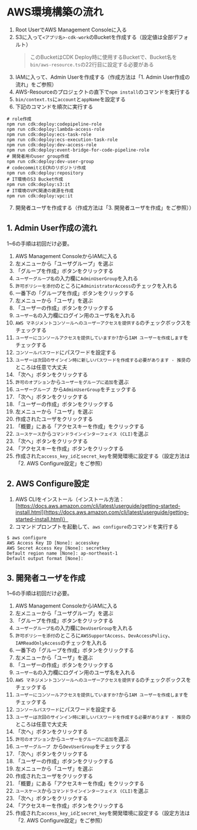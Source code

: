 # AWS環境構築の流れ

1. Root UserでAWS Management Consoleに入る
2. S3に入って`<アプリ名>-cdk-work`のBucketを作成する（設定値は全部デフォルト）
   > このBucketはCDK Deploy時に使用するBucketで、Bucket名を`bin/aws-resource.ts`の22行目に設定する必要がある
3. IAMに入って、Admin Userを作成する（作成方法は「1. Admin User作成の流れ」をご参照）
4. AWS-Resourceのプロジェクトの直下で`npm install`のコマンドを実行する
5. `bin/context.ts`に`account`と`appName`を設定する
6. 下記のコマンドを順次に実行する

```shell
# role作成
npm run cdk:deploy:codepipeline-role
npm run cdk:deploy:lambda-access-role
npm run cdk:deploy:ecs-task-role
npm run cdk:deploy:ecs-execution-task-role
npm run cdk:deploy:dev-access-role
npm run cdk:deploy:event-bridge-for-code-pipeline-role
# 開発者用のuser group作成
npm run cdk:deploy:dev-user-group
# codecommitとECRのリポジトリ作成
npm run cdk:deploy:repository
# IT環境のS3 Bucket作成
npm run cdk:deploy:s3:it
# IT環境のVPC関連の資源を作成
npm run cdk:deploy:vpc:it
```

7. 開発者ユーザを作成する（作成方法は「3. 開発者ユーザを作成」をご参照））

## 1. Admin User作成の流れ

1~6の手順は初回だけ必要。

1. AWS Management ConsoleからIAMに入る
2. 左メニューから「ユーザグループ」を選ぶ
3. 「グループを作成」ボタンをクリックする
4. `ユーザーグループ名`の入力欄に`AdminUserGroup`を入れる
5. `許可ポリシーを添付`のところに`AdministratorAccess`のチェックを入れる
6. 一番下の「グループを作成」ボタンをクリックする
7. 左メニューから「ユーザ」を選ぶ
8. 「ユーザーの作成」ボタンをクリックする
9. `ユーザー名`の入力欄にログイン用のユーザ名を入れる
10. `AWS マネジメントコンソールへのユーザーアクセスを提供する`のチェックボックスをチェックする
11. `ユーザーにコンソールアクセスを提供していますか?`から`IAM ユーザーを作成します`をチェックする
12. `コンソールパスワード`にパスワードを設定する
13. `ユーザーは次回のサインイン時に新しいパスワードを作成する必要があります - 推奨`のところは任意で大丈夫
14. 「次へ」ボタンをクリックする
15. `許可のオプション`から`ユーザーをグループに追加`を選ぶ
16. `ユーザーグループ `から`AdminUserGroup`をチェックする
17. 「次へ」ボタンをクリックする
18. 「ユーザーの作成」ボタンをクリックする
19. 左メニューから「ユーザ」を選ぶ
20. 作成されたユーザをクリックする
21. 「概要」にある「アクセスキーを作成」をクリックする
22. `ユースケース`から`コマンドラインインターフェイス (CLI)`を選ぶ
23. 「次へ」ボタンをクリックする
24. 「アクセスキーを作成」ボタンをクリックする
25. 作成された`access_key_id`と`secret_key`を開発環境に設定する（設定方法は「2. AWS Configure設定」をご参照）

## 2. AWS Configure設定

1. AWS CLIをインストール（インストール方法：[https://docs.aws.amazon.com/cli/latest/userguide/getting-started-install.html](https://docs.aws.amazon.com/cli/latest/userguide/getting-started-install.html)）
2. コマンドプロンプトを起動して、`aws configure`のコマンドを実行する

```shell
$ aws configure
AWS Access Key ID [None]: accesskey
AWS Secret Access Key [None]: secretkey
Default region name [None]: ap-northeast-1
Default output format [None]:
```

## 3. 開発者ユーザを作成

1~6の手順は初回だけ必要。

1. AWS Management ConsoleからIAMに入る
2. 左メニューから「ユーザグループ」を選ぶ
3. 「グループを作成」ボタンをクリックする
4. `ユーザーグループ名`の入力欄に`DevUserGroup`を入れる
5. `許可ポリシーを添付`のところに`AWSSupportAccess`、`DevAccessPolicy`、`IAMReadOnlyAccess`のチェックを入れる
6. 一番下の「グループを作成」ボタンをクリックする
7. 左メニューから「ユーザ」を選ぶ
8. 「ユーザーの作成」ボタンをクリックする
9. `ユーザー名`の入力欄にログイン用のユーザ名を入れる
10. `AWS マネジメントコンソールへのユーザーアクセスを提供する`のチェックボックスをチェックする
11. `ユーザーにコンソールアクセスを提供していますか?`から`IAM ユーザーを作成します`をチェックする
12. `コンソールパスワード`にパスワードを設定する
13. `ユーザーは次回のサインイン時に新しいパスワードを作成する必要があります - 推奨`のところは任意で大丈夫
14. 「次へ」ボタンをクリックする
15. `許可のオプション`から`ユーザーをグループに追加`を選ぶ
16. `ユーザーグループ `から`DevUserGroup`をチェックする
17. 「次へ」ボタンをクリックする
18. 「ユーザーの作成」ボタンをクリックする
19. 左メニューから「ユーザ」を選ぶ
20. 作成されたユーザをクリックする
21. 「概要」にある「アクセスキーを作成」をクリックする
22. `ユースケース`から`コマンドラインインターフェイス (CLI)`を選ぶ
23. 「次へ」ボタンをクリックする
24. 「アクセスキーを作成」ボタンをクリックする
25. 作成された`access_key_id`と`secret_key`を開発環境に設定する（設定方法は「2. AWS Configure設定」をご参照）
